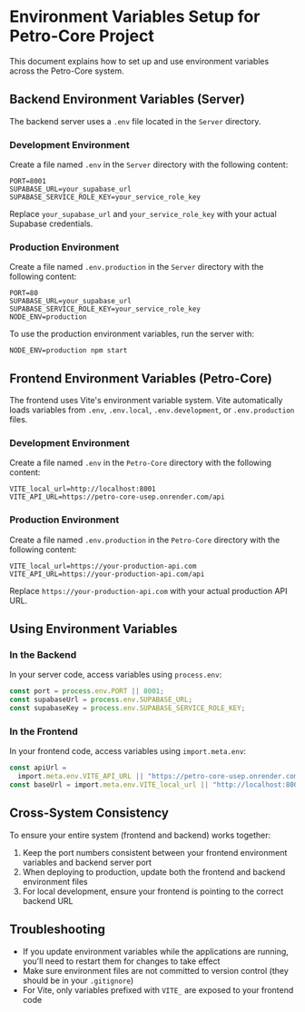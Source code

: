 # Environment Variables Setup for Petro-Core Project

This document explains how to set up and use environment variables across the Petro-Core system.

## Backend Environment Variables (Server)

The backend server uses a `.env` file located in the `Server` directory.

### Development Environment

Create a file named `.env` in the `Server` directory with the following content:

```
PORT=8001
SUPABASE_URL=your_supabase_url
SUPABASE_SERVICE_ROLE_KEY=your_service_role_key
```

Replace `your_supabase_url` and `your_service_role_key` with your actual Supabase credentials.

### Production Environment

Create a file named `.env.production` in the `Server` directory with the following content:

```
PORT=80
SUPABASE_URL=your_supabase_url
SUPABASE_SERVICE_ROLE_KEY=your_service_role_key
NODE_ENV=production
```

To use the production environment variables, run the server with:

```
NODE_ENV=production npm start
```

## Frontend Environment Variables (Petro-Core)

The frontend uses Vite's environment variable system. Vite automatically loads variables from `.env`, `.env.local`, `.env.development`, or `.env.production` files.

### Development Environment

Create a file named `.env` in the `Petro-Core` directory with the following content:

```
VITE_local_url=http://localhost:8001
VITE_API_URL=https://petro-core-usep.onrender.com/api
```

### Production Environment

Create a file named `.env.production` in the `Petro-Core` directory with the following content:

```
VITE_local_url=https://your-production-api.com
VITE_API_URL=https://your-production-api.com/api
```

Replace `https://your-production-api.com` with your actual production API URL.

## Using Environment Variables

### In the Backend

In your server code, access variables using `process.env`:

```typescript
const port = process.env.PORT || 8001;
const supabaseUrl = process.env.SUPABASE_URL;
const supabaseKey = process.env.SUPABASE_SERVICE_ROLE_KEY;
```

### In the Frontend

In your frontend code, access variables using `import.meta.env`:

```typescript
const apiUrl =
  import.meta.env.VITE_API_URL || "https://petro-core-usep.onrender.com/api";
const baseUrl = import.meta.env.VITE_local_url || "http://localhost:8001";
```

## Cross-System Consistency

To ensure your entire system (frontend and backend) works together:

1. Keep the port numbers consistent between your frontend environment variables and backend server port
2. When deploying to production, update both the frontend and backend environment files
3. For local development, ensure your frontend is pointing to the correct backend URL

## Troubleshooting

- If you update environment variables while the applications are running, you'll need to restart them for changes to take effect
- Make sure environment files are not committed to version control (they should be in your `.gitignore`)
- For Vite, only variables prefixed with `VITE_` are exposed to your frontend code
